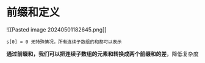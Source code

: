 # 前缀和定义

![[Pasted image 20240501182645.png]]

	s[0] = 0 无特殊情况，所有连续子数组的和都可以表示

**通过前缀和，我们可以把连续子数组的元素和转换成两个前缀和的差**，降低复杂度
